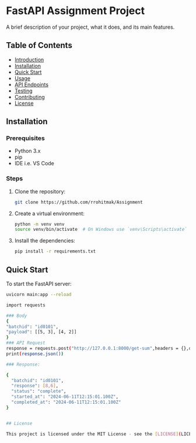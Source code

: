 # FastAPI Assignment Project

A brief description of your project, what it does, and its main features.

## Table of Contents
- [Introduction](#introduction)
- [Installation](#installation)
- [Quick Start](#quick-start)
- [Usage](#usage)
- [API Endpoints](#api-endpoints)
- [Testing](#testing)
- [Contributing](#contributing)
- [License](#license)

## Installation

### Prerequisites
- Python 3.x
- pip
- IDE i.e. VS Code

### Steps
1. Clone the repository:
    ```bash
    git clone https://github.com/rrohitmak/Assignment
    ```
2. Create a virtual environment:
    ```bash
    python -m venv venv
    source venv/bin/activate  # On Windows use `venv\Scripts\activate`
    ```
3. Install the dependencies:
    ```bash
    pip install -r requirements.txt
    ```

## Quick Start
To start the FastAPI server:
```bash
uvicorn main:app --reload

import requests

### Body
{
"batchid": "id0101",
"payload": [[5, 3], [4, 2]]
}
### API Request
response = requests.post("http://127.0.0.1:8000/get-sum",headers = {},data=body)
print(response.json())

### Response:

{
  "batchid": "id0101",
  "response": [8,6],
  "status": "complete",
  "started_at": "2024-06-11T12:15:01.100Z",
  "completed_at": "2024-06-11T12:15:01.100Z"
}


## License

This project is licensed under the MIT License - see the [LICENSE](LICENSE) file for details.
